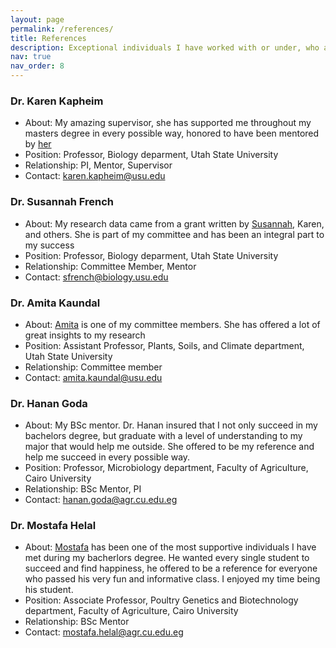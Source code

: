 ```yaml
---
layout: page
permalink: /references/
title: References
description: Exceptional individuals I have worked with or under, who are kindly willing to provide feedback upon request.
nav: true
nav_order: 8
---
```

### Dr. Karen Kapheim
- About: My amazing supervisor, she has supported me throughout my masters degree in every possible way, honored to have been mentored by [her](https://www.kapheimlab.com/people.html)
- Position: Professor, Biology deparment, Utah State University
- Relationship: PI, Mentor, Supervisor
- Contact: karen.kapheim@usu.edu

### Dr. Susannah French
- About: My research data came from a grant written by [Susannah](https://frenchlab.weebly.com/people.html), Karen, and others. She is part of my committee and has been an integral part to my success
- Position: Professor, Biology deparment, Utah State University
- Relationship: Committee Member, Mentor
- Contact: sfrench@biology.usu.edu

### Dr. Amita Kaundal
- About: [Amita](https://qanr.usu.edu/directory/kaundal-amita) is one of my committee members. She has offered a lot of great insights to my research
- Position: Assistant Professor, Plants, Soils, and Climate department, Utah State University
- Relationship: Committee member
- Contact: amita.kaundal@usu.edu

### Dr. Hanan Goda
- About: My BSc mentor. Dr. Hanan insured that I not only succeed in my bachelors degree, but graduate with a level of understanding to my major that would help me outside. She offered to be my reference and help me succeed in every possible way.
- Position: Professor, Microbiology department, Faculty of  Agriculture, Cairo University
- Relationship: BSc Mentor, PI
- Contact: hanan.goda@agr.cu.edu.eg

### Dr. Mostafa Helal
- About: [Mostafa](https://scholar.cu.edu.eg/?q=mostafahelal/biocv) has been one of the most supportive individuals I have met during my bacherlors degree. He wanted every single student to succeed and find happiness, he offered to be a reference for everyone who passed his very fun and informative class. I enjoyed my time being his student.
- Position: Associate Professor, Poultry Genetics and Biotechnology department, Faculty of Agriculture, Cairo University
- Relationship: BSc Mentor
- Contact: mostafa.helal@agr.cu.edu.eg
